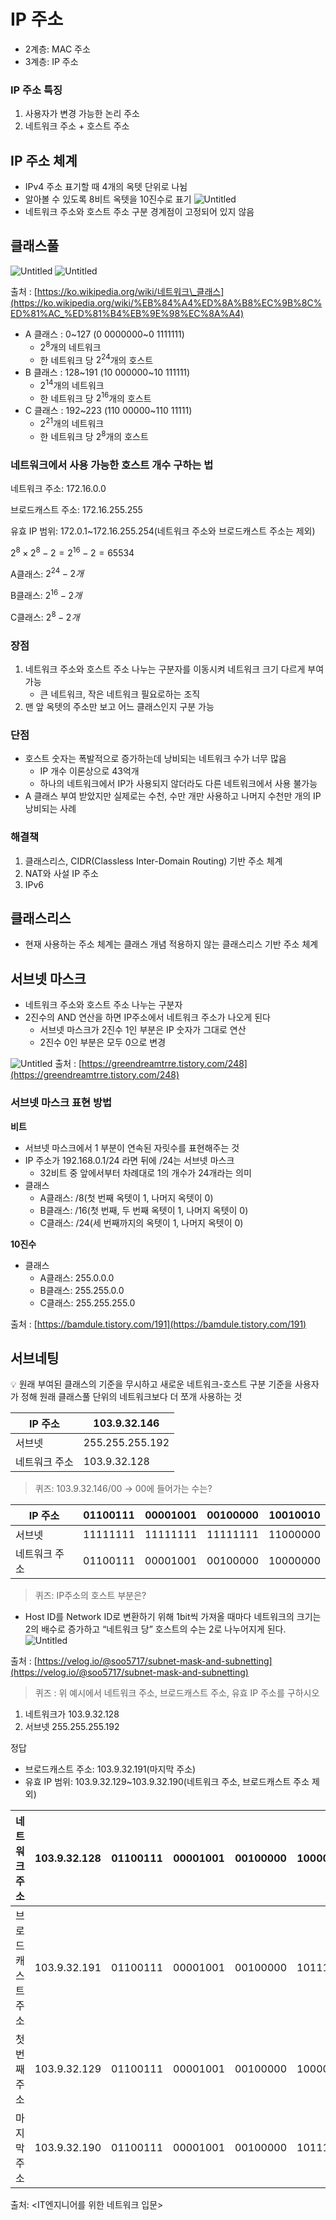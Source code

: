# IP 주소

- 2계층: MAC 주소
- 3계층: IP 주소

### IP 주소 특징

1. 사용자가 변경 가능한 논리 주소
2. 네트워크 주소 + 호스트 주소

## IP 주소 체계

- IPv4 주소 표기할 때 4개의 옥텟 단위로 나뉨
- 알아볼 수 있도록 8비트 옥텟을 10진수로 표기
  ![Untitled](https://user-images.githubusercontent.com/14107090/193401316-87edef1b-0d91-4fc8-a5ed-bb300bee9f57.png)
- 네트워크 주소와 호스트 주소 구분 경계점이 고정되어 있지 않음

## 클래스풀

![Untitled](https://user-images.githubusercontent.com/14107090/193401389-e67e1f48-df01-4bb1-af8c-d6c8d7e02a9f.png)
![Untitled](https://user-images.githubusercontent.com/14107090/193401405-a566202e-83a1-4b46-aafe-ebdddccb8d83.png)

출처 : [https://ko.wikipedia.org/wiki/네트워크\_클래스](https://ko.wikipedia.org/wiki/%EB%84%A4%ED%8A%B8%EC%9B%8C%ED%81%AC_%ED%81%B4%EB%9E%98%EC%8A%A4)

- A 클래스 : 0\~127 (0 0000000\~0 1111111)
  - $2^8$개의 네트워크
  - 한 네트워크 당 $2^{24}$개의 호스트
- B 클래스 : 128\~191 (10 000000\~10 111111)
  - $2^{14}$개의 네트워크
  - 한 네트워크 당 $2^{16}$개의 호스트
- C 클래스 : 192\~223 (110 00000\~110 11111)
  - $2^{21}$개의 네트워크
  - 한 네트워크 당 $2^8$개의 호스트

### 네트워크에서 사용 가능한 호스트 개수 구하는 법

네트워크 주소: 172.16.0.0

브로드캐스트 주소: 172.16.255.255

유효 IP 범위: 172.0.1~172.16.255.254(네트워크 주소와 브로드캐스트 주소는 제외)

$2^8\times2^8-2=2^{16}-2=65534$

A클래스: $2^{24}-2개$

B클래스: $2^{16}-2개$

C클래스: $2^8-2개$

### 장점

1. 네트워크 주소와 호스트 주소 나누는 구분자를 이동시켜 네트워크 크기 다르게 부여 가능
   - 큰 네트워크, 작은 네트워크 필요로하는 조직
2. 맨 앞 옥텟의 주소만 보고 어느 클래스인지 구분 가능

### 단점

- 호스트 숫자는 폭발적으로 증가하는데 낭비되는 네트워크 수가 너무 많음
  - IP 개수 이론상으로 43억개
  - 하나의 네트워크에서 IP가 사용되지 않더라도 다른 네트워크에서 사용 불가능
- A 클래스 부여 받았지만 실제로는 수천, 수만 개만 사용하고 나머지 수천만 개의 IP 낭비되는 사례

### 해결책

1. 클래스리스, CIDR(Classless Inter-Domain Routing) 기반 주소 체계
2. NAT와 사설 IP 주소
3. IPv6

## 클래스리스

- 현재 사용하는 주소 체계는 클래스 개념 적용하지 않는 클래스리스 기반 주소 체계

## 서브넷 마스크

- 네트워크 주소와 호스트 주소 나누는 구분자
- 2진수의 AND 연산을 하면 IP주소에서 네트워크 주소가 나오게 된다
  - 서브넷 마스크가 2진수 1인 부분은 IP 숫자가 그대로 연산
  - 2진수 0인 부분은 모두 0으로 변경

![Untitled](https://user-images.githubusercontent.com/14107090/193401444-85100def-6f2c-4369-ab3c-a41a4e279957.png)
출처 : [https://greendreamtrre.tistory.com/248](https://greendreamtrre.tistory.com/248)

### 서브넷 마스크 표현 방법

**비트**

- 서브넷 마스크에서 1 부분이 연속된 자릿수를 표현해주는 것
- IP 주소가 192.168.0.1/24 라면 뒤에 /24는 서브넷 마스크
  - 32비트 중 앞에서부터 차례대로 1의 개수가 24개라는 의미
- 클래스
  - A클래스: /8(첫 번째 옥텟이 1, 나머지 옥텟이 0)
  - B클래스: /16(첫 번째, 두 번째 옥텟이 1, 나머지 옥텟이 0)
  - C클래스: /24(세 번째까지의 옥텟이 1, 나머지 옥텟이 0)

**10진수**

- 클래스
  - A클래스: 255.0.0.0
  - B클래스: 255.255.0.0
  - C클래스: 255.255.255.0

출처 : [https://bamdule.tistory.com/191](https://bamdule.tistory.com/191)

## 서브네팅

<aside>
💡 원래 부여된 클래스의 기준을 무시하고 새로운 네트워크-호스트 구분 기준을 사용자가 정해 원래 클래스풀 단위의 네트워크보다 더 쪼개 사용하는 것

</aside>

| IP 주소       | 103.9.32.146    |
| ------------- | --------------- |
| 서브넷        | 255.255.255.192 |
| 네트워크 주소 | 103.9.32.128    |

> 퀴즈: 103.9.32.146/00 → 00에 들어가는 수는?

| IP 주소       | 01100111 | 00001001 | 00100000 | 10010010 |
| ------------- | -------- | -------- | -------- | -------- |
| 서브넷        | 11111111 | 11111111 | 11111111 | 11000000 |
| 네트워크 주소 | 01100111 | 00001001 | 00100000 | 10000000 |

> 퀴즈: IP주소의 호스트 부분은?

- Host ID를 Network ID로 변환하기 위해 1bit씩 가져올 때마다 네트워크의 크기는 2의 배수로 증가하고 “네트워크 당” 호스트의 수는 2로 나누어지게 된다.
  ![Untitled](https://user-images.githubusercontent.com/14107090/193401472-4296658d-bd29-49fe-b62d-1f5245ce9ca6.png)

출처 : [https://velog.io/@soo5717/subnet-mask-and-subnetting](https://velog.io/@soo5717/subnet-mask-and-subnetting)

> 퀴즈 : 위 예시에서 네트워크 주소, 브로드캐스트 주소, 유효 IP 주소를 구하시오

1. 네트워크가 103.9.32.128
2. 서브넷 255.255.255.192

정답

- 브로드캐스트 주소: 103.9.32.191(마지막 주소)
- 유효 IP 범위: 103.9.32.129~103.9.32.190(네트워크 주소, 브로드캐스트 주소 제외)

| 네트워크 주소     | 103.9.32.128 | 01100111 | 00001001 | 00100000 | 10000000 |
| ----------------- | ------------ | -------- | -------- | -------- | -------- |
| 브로드캐스트 주소 | 103.9.32.191 | 01100111 | 00001001 | 00100000 | 10111111 |
| 첫 번째 주소      | 103.9.32.129 | 01100111 | 00001001 | 00100000 | 10000001 |
| 마지막 주소       | 103.9.32.190 | 01100111 | 00001001 | 00100000 | 10111110 |

출처: <IT엔지니어를 위한 네트워크 입문>
